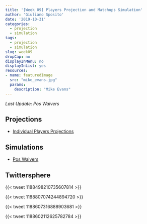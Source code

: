 ```yaml
---
title: '[Week 09] Players Projection and Matchups Simulation'
author: 'Giuliano Sposito'
date: '2019-10-31'
categories:
  - projection
  - simulation
tags:
  - projection
  - simulation
slug: week09
dropCap: no
displayInMenu: no
displayInList: yes
resources:
- name: featuredImage
  src: "mike_evans.jpg"
  params:
    description: "Mike Evans"
---
```


*Last Update: Pos Waivers*

<!--more-->

## Projections

- [Individual Players Projections](/reports/ffa_players_projection_week9.html)

## Simulations

- [Pos Waivers](/reports/dudes_simulation_week9_posWaivers_v3.html)

## Twittersphere

{{< tweet 1188498210735607814 >}}

{{< tweet 1188807074244894720 >}}

{{< tweet 1188607316888903681 >}}

{{< tweet 1188602112625782784 >}}

